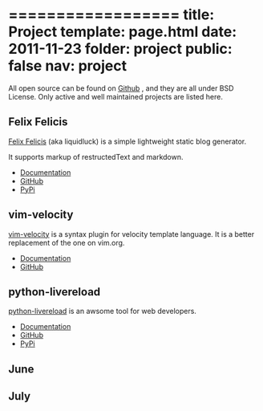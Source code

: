 ==================
title: Project
template: page.html
date: 2011-11-23
folder: project
public: false
nav: project
=================


All open source can be found on [Github](https://github.com/lepture) ,
and they are all under BSD License.
Only active and well maintained projects are listed here.


## Felix Felicis

[Felix Felicis](http://lepture.com/project/liquidluck/) (aka liquidluck)
is a simple lightweight static blog generator.

It supports markup of restructedText and markdown.

+ [Documentation](https://github.com/lepture/liquidluck/wiki)
+ [GitHub](https://github.com/lepture/liquidluck)
+ [PyPi](http://pypi.python.org/pypi/liquidluck)


## vim-velocity

[vim-velocity](http://lepture.com/work/vim-velocity-syntax/) is a syntax plugin
for velocity template language. It is a better replacement of the one on vim.org.

+ [Documentation](http://lepture.com/work/vim-velocity-syntax/)
+ [GitHub](https://github.com/lepture/vim-velocity)

## python-livereload

[python-livereload](http://lepture.com/project/livereload/) is an awsome tool for
web developers.

+ [Documentation](http://livereload.readthedocs.org/)
+ [GitHub](https://github.com/lepture/python-livereload)
+ [PyPi](http://pypi.python.org/pypi/livereload)

## June


## July
